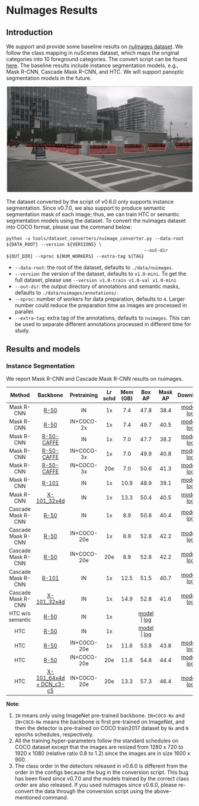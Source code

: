 # NuImages Results

<!-- [DATASET] -->

## Introduction

We support and provide some baseline results on [nuImages dataset](https://www.nuscenes.org/nuimages).
We follow the class mapping in nuScenes dataset, which maps the original categories into 10 foreground categories.
The convert script can be found [here](https://github.com/open-mmlab/mmdetection3d/blob/master/tools/dataset_converters/nuimage_converter.py).
The baseline results include instance segmentation models, e.g., Mask R-CNN, Cascade Mask R-CNN, and HTC.
We will support panoptic segmentation models in the future.

![demo image](../../resources/nuimages_demo.gif)

The dataset converted by the script of v0.6.0 only supports instance segmentation. Since v0.7.0, we also support to produce semantic segmentation mask of each image; thus, we can train HTC or semantic segmentation models using the dataset. To convert the nuImages dataset into COCO format, please use the command below:

```shell
python -u tools/dataset_converters/nuimage_converter.py --data-root ${DATA_ROOT} --version ${VERSIONS} \
                                                    --out-dir ${OUT_DIR} --nproc ${NUM_WORKERS} --extra-tag ${TAG}
```

- `--data-root`: the root of the dataset, defaults to `./data/nuimages`.
- `--version`: the version of the dataset, defaults to `v1.0-mini`. To get the full dataset, please use `--version v1.0-train v1.0-val v1.0-mini`
- `--out-dir`: the output directory of annotations and semantic masks, defaults to `./data/nuimages/annotations/`.
- `--nproc`: number of workers for data preparation, defaults to `4`. Larger number could reduce the preparation time as images are processed in parallel.
- `--extra-tag`: extra tag of the annotations, defaults to `nuimages`. This can be used to separate different annotations processed in different time for study.

## Results and models

### Instance Segmentation

We report Mask R-CNN and Cascade Mask R-CNN results on nuimages.

|       Method       |                                       Backbone                                        | Pretraining | Lr schd | Mem (GB) |                                                                                   Box AP                                                                                   | Mask AP |                                                                                                                                                                                                                        Download                                                                                                                                                                                                                        |
| :----------------: | :-----------------------------------------------------------------------------------: | :---------: | :-----: | :------: | :------------------------------------------------------------------------------------------------------------------------------------------------------------------------: | :-----: | :----------------------------------------------------------------------------------------------------------------------------------------------------------------------------------------------------------------------------------------------------------------------------------------------------------------------------------------------------------------------------------------------------------------------------------------------------: |
|     Mask R-CNN     |                        [R-50](./mask_rcnn_r50_fpn_1x_nuim.py)                         |     IN      |   1x    |   7.4    |                                                                                    47.8                                                                                    |  38.4   |                                                         [model](https://download.openmmlab.com/mmdetection3d/v0.1.0_models/nuimages_semseg/mask_rcnn_r50_fpn_1x_nuim/mask_rcnn_r50_fpn_1x_nuim_20201008_195238-e99f5182.pth) \| [log](https://download.openmmlab.com/mmdetection3d/v0.1.0_models/nuimages_semseg/mask_rcnn_r50_fpn_1x_nuim/mask_rcnn_r50_fpn_1x_nuim_20201008_195238.log.json)                                                         |
|     Mask R-CNN     |                    [R-50](./mask_rcnn_r50_fpn_coco-2x_1x_nuim.py)                     | IN+COCO-2x  |   1x    |   7.4    |                                                                                    49.7                                                                                    |  40.5   |                                         [model](https://download.openmmlab.com/mmdetection3d/v0.1.0_models/nuimages_semseg/mask_rcnn_r50_fpn_coco-2x_1x_nuim/mask_rcnn_r50_fpn_coco-2x_1x_nuim_20201008_195238-b1742a60.pth) \| [log](https://download.openmmlab.com/mmdetection3d/v0.1.0_models/nuimages_semseg/mask_rcnn_r50_fpn_coco-2x_1x_nuim/mask_rcnn_r50_fpn_coco-2x_1x_nuim_20201008_195238.log.json)                                         |
|     Mask R-CNN     |                  [R-50-CAFFE](./mask_rcnn_r50_caffe_fpn_1x_nuim.py)                   |     IN      |   1x    |   7.0    |                                                                                    47.7                                                                                    |  38.2   |                                                                                                       [model](https://download.openmmlab.com/mmdetection3d/v0.1.0_models/nuimages_semseg/mask_rcnn_r50_caffe_fpn_1x_nuim/) \| [log](https://download.openmmlab.com/mmdetection3d/v0.1.0_models/nuimages_semseg/mask_rcnn_r50_caffe_fpn_1x_nuim/)                                                                                                       |
|     Mask R-CNN     |              [R-50-CAFFE](./mask_rcnn_r50_caffe_fpn_coco-3x_1x_nuim.py)               | IN+COCO-3x  |   1x    |   7.0    |                                                                                    49.9                                                                                    |  40.8   |                             [model](https://download.openmmlab.com/mmdetection3d/v0.1.0_models/nuimages_semseg/mask_rcnn_r50_caffe_fpn_coco-3x_1x_nuim/mask_rcnn_r50_caffe_fpn_coco-3x_1x_nuim_20201008_195305-661a992e.pth) \| [log](https://download.openmmlab.com/mmdetection3d/v0.1.0_models/nuimages_semseg/mask_rcnn_r50_caffe_fpn_coco-3x_1x_nuim/mask_rcnn_r50_caffe_fpn_coco-3x_1x_nuim_20201008_195305.log.json)                             |
|     Mask R-CNN     |              [R-50-CAFFE](./mask_rcnn_r50_caffe_fpn_coco-3x_20e_nuim.py)              | IN+COCO-3x  |   20e   |   7.0    |                                                                                    50.6                                                                                    |  41.3   |                           [model](https://download.openmmlab.com/mmdetection3d/v0.1.0_models/nuimages_semseg/mask_rcnn_r50_caffe_fpn_coco-3x_20e_nuim/mask_rcnn_r50_caffe_fpn_coco-3x_20e_nuim_20201009_125002-5529442c.pth) \| [log](https://download.openmmlab.com/mmdetection3d/v0.1.0_models/nuimages_semseg/mask_rcnn_r50_caffe_fpn_coco-3x_20e_nuim/mask_rcnn_r50_caffe_fpn_coco-3x_20e_nuim_20201009_125002.log.json)                           |
|     Mask R-CNN     |                       [R-101](./mask-rcnn_r101_fpn_1x_nuim.py)                        |     IN      |   1x    |   10.9   |                                                                                    48.9                                                                                    |  39.1   |                                                       [model](https://download.openmmlab.com/mmdetection3d/v0.1.0_models/nuimages_semseg/mask_rcnn_r101_fpn_1x_nuim/mask_rcnn_r101_fpn_1x_nuim_20201024_134803-65c7623a.pth) \| [log](https://download.openmmlab.com/mmdetection3d/v0.1.0_models/nuimages_semseg/mask_rcnn_r101_fpn_1x_nuim/mask_rcnn_r101_fpn_1x_nuim_20201024_134803.log.json)                                                       |
|     Mask R-CNN     |                 [X-101_32x4d](./mask-rcnn_x101_32x4d_fpn_1x_nuim.py)                  |     IN      |   1x    |   13.3   |                                                                                    50.4                                                                                    |  40.5   |                                           [model](https://download.openmmlab.com/mmdetection3d/v0.1.0_models/nuimages_semseg/mask_rcnn_x101_32x4d_fpn_1x_nuim/mask_rcnn_x101_32x4d_fpn_1x_nuim_20201024_135741-b699ab37.pth) \| [log](https://download.openmmlab.com/mmdetection3d/v0.1.0_models/nuimages_semseg/mask_rcnn_x101_32x4d_fpn_1x_nuim/mask_rcnn_x101_32x4d_fpn_1x_nuim_20201024_135741.log.json)                                           |
| Cascade Mask R-CNN |                    [R-50](./cascade_mask_rcnn_r50_fpn_1x_nuim.py)                     |     IN      |   1x    |   8.9    |                                                                                    50.8                                                                                    |  40.4   |                                         [model](https://download.openmmlab.com/mmdetection3d/v0.1.0_models/nuimages_semseg/cascade_mask_rcnn_r50_fpn_1x_nuim/cascade_mask_rcnn_r50_fpn_1x_nuim_20201008_195342-1147c036.pth) \| [log](https://download.openmmlab.com/mmdetection3d/v0.1.0_models/nuimages_semseg/cascade_mask_rcnn_r50_fpn_1x_nuim/cascade_mask_rcnn_r50_fpn_1x_nuim_20201008_195342.log.json)                                         |
| Cascade Mask R-CNN |                [R-50](./cascade_mask_rcnn_r50_fpn_coco-20e_1x_nuim.py)                | IN+COCO-20e |   1x    |   8.9    |                                                                                    52.8                                                                                    |  42.2   |                       [model](https://download.openmmlab.com/mmdetection3d/v0.1.0_models/nuimages_semseg/cascade_mask_rcnn_r50_fpn_coco-20e_1x_nuim/cascade_mask_rcnn_r50_fpn_coco-20e_1x_nuim_20201009_124158-ad0540e3.pth) \| [log](https://download.openmmlab.com/mmdetection3d/v0.1.0_models/nuimages_semseg/cascade_mask_rcnn_r50_fpn_coco-20e_1x_nuim/cascade_mask_rcnn_r50_fpn_coco-20e_1x_nuim_20201009_124158.log.json)                       |
| Cascade Mask R-CNN |               [R-50](./cascade_mask_rcnn_r50_fpn_coco-20e_20e_nuim.py)                | IN+COCO-20e |   20e   |   8.9    |                                                                                    52.8                                                                                    |  42.2   |                     [model](https://download.openmmlab.com/mmdetection3d/v0.1.0_models/nuimages_semseg/cascade_mask_rcnn_r50_fpn_coco-20e_20e_nuim/cascade_mask_rcnn_r50_fpn_coco-20e_20e_nuim_20201009_124951-40963960.pth) \| [log](https://download.openmmlab.com/mmdetection3d/v0.1.0_models/nuimages_semseg/cascade_mask_rcnn_r50_fpn_coco-20e_20e_nuim/cascade_mask_rcnn_r50_fpn_coco-20e_20e_nuim_20201009_124951.log.json)                     |
| Cascade Mask R-CNN |                   [R-101](./cascade_mask_rcnn_r101_fpn_1x_nuim.py)                    |     IN      |   1x    |   12.5   |                                                                                    51.5                                                                                    |  40.7   |                                       [model](https://download.openmmlab.com/mmdetection3d/v0.1.0_models/nuimages_semseg/cascade_mask_rcnn_r101_fpn_1x_nuim/cascade_mask_rcnn_r101_fpn_1x_nuim_20201024_134804-45215b1e.pth) \| [log](https://download.openmmlab.com/mmdetection3d/v0.1.0_models/nuimages_semseg/cascade_mask_rcnn_r101_fpn_1x_nuim/cascade_mask_rcnn_r101_fpn_1x_nuim_20201024_134804.log.json)                                       |
| Cascade Mask R-CNN |             [X-101_32x4d](./cascade_mask_rcnn_x101_32x4d_fpn_1x_nuim.py)              |     IN      |   1x    |   14.9   |                                                                                    52.8                                                                                    |  41.6   |                           [model](https://download.openmmlab.com/mmdetection3d/v0.1.0_models/nuimages_semseg/cascade_mask_rcnn_x101_32x4d_fpn_1x_nuim/cascade_mask_rcnn_x101_32x4d_fpn_1x_nuim_20201024_135753-e0e49778.pth) \| [log](https://download.openmmlab.com/mmdetection3d/v0.1.0_models/nuimages_semseg/cascade_mask_rcnn_x101_32x4d_fpn_1x_nuim/cascade_mask_rcnn_x101_32x4d_fpn_1x_nuim_20201024_135753.log.json)                           |
|  HTC w/o semantic  |                   [R-50](./htc_without_semantic_r50_fpn_1x_nuim.py)                   |     IN      |   1x    |          |                                                                          [model](<>) \| [log](<>)                                                                          |         |                                                                                                                                                                                                                                                                                                                                                                                                                                                        |
|        HTC         |                           [R-50](./htc_r50_fpn_1x_nuim.py)                            |     IN      |   1x    |          | [model](https://download.openmmlab.com/mmdetection3d/v0.1.0_models/nuimages_semseg/) \| [log](https://download.openmmlab.com/mmdetection3d/v0.1.0_models/nuimages_semseg/) |         |                                                                                                                                                                                                                                                                                                                                                                                                                                                        |
|        HTC         |                       [R-50](./htc_r50_fpn_coco-20e_1x_nuim.py)                       | IN+COCO-20e |   1x    |   11.6   |                                                                                    53.8                                                                                    |  43.8   |                                                   [model](https://download.openmmlab.com/mmdetection3d/v0.1.0_models/nuimages_semseg/htc_r50_fpn_coco-20e_1x_nuim/htc_r50_fpn_coco-20e_1x_nuim_20201010_070203-0b53a65e.pth) \| [log](https://download.openmmlab.com/mmdetection3d/v0.1.0_models/nuimages_semseg/htc_r50_fpn_coco-20e_1x_nuim/htc_r50_fpn_coco-20e_1x_nuim_20201010_070203.log.json)                                                   |
|        HTC         |                      [R-50](./htc_r50_fpn_coco-20e_20e_nuim.py)                       | IN+COCO-20e |   20e   |   11.6   |                                                                                    54.8                                                                                    |  44.4   |                                                 [model](https://download.openmmlab.com/mmdetection3d/v0.1.0_models/nuimages_semseg/htc_r50_fpn_coco-20e_20e_nuim/htc_r50_fpn_coco-20e_20e_nuim_20201008_211415-d6c60a2c.pth) \| [log](https://download.openmmlab.com/mmdetection3d/v0.1.0_models/nuimages_semseg/htc_r50_fpn_coco-20e_20e_nuim/htc_r50_fpn_coco-20e_20e_nuim_20201008_211415.log.json)                                                 |
|        HTC         | [X-101_64x4d + DCN_c3-c5](./htc_x101_64x4d_fpn_dconv_c3-c5_coco-20e_16x1_20e_nuim.py) | IN+COCO-20e |   20e   |   13.3   |                                                                                    57.3                                                                                    |  46.4   | [model](https://download.openmmlab.com/mmdetection3d/v0.1.0_models/nuimages_semseg/htc_x101_64x4d_fpn_dconv_c3-c5_coco-20e_16x1_20e_nuim/htc_x101_64x4d_fpn_dconv_c3-c5_coco-20e_16x1_20e_nuim_20201008_211222-0b16ac4b.pth) \| [log](https://download.openmmlab.com/mmdetection3d/v0.1.0_models/nuimages_semseg/htc_x101_64x4d_fpn_dconv_c3-c5_coco-20e_16x1_20e_nuim/htc_x101_64x4d_fpn_dconv_c3-c5_coco-20e_16x1_20e_nuim_20201008_211222.log.json) |

**Note**:

1. `IN` means only using ImageNet pre-trained backbone. `IN+COCO-Nx` and `IN+COCO-Ne` means the backbone is first pre-trained on ImageNet, and then the detector is pre-trained on COCO train2017 dataset by `Nx` and `N` epochs schedules, respectively.
2. All the training hyper-parameters follow the standard schedules on COCO dataset except that the images are resized from
   1280 x 720 to 1920 x 1080 (relative ratio 0.8 to 1.2) since the images are in size 1600 x 900.
3. The class order in the detectors released in v0.6.0 is different from the order in the configs because the bug in the conversion script. This bug has been fixed since v0.7.0 and the models trained by the correct class order are also released. If you used nuImages since v0.6.0, please re-convert the data through the conversion script using the above-mentioned command.
